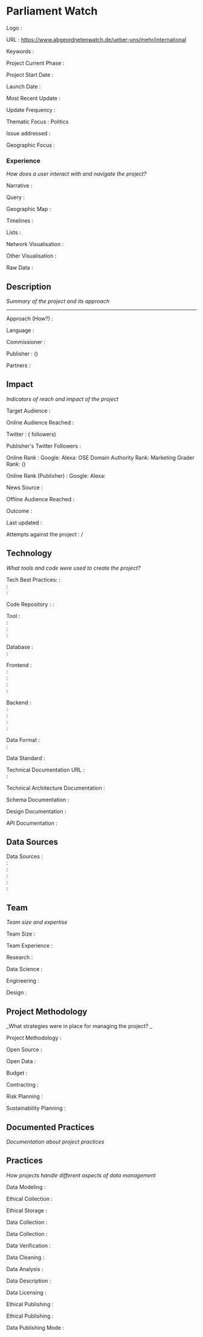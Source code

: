 # Parliament Watch



Logo
:   ![]()



URL
:   https://www.abgeordnetenwatch.de/ueber-uns/mehr/international


Keywords
:   



Project Current Phase
:   

    

Project Start Date
:   



Launch Date
:   



Most Recent Update
:   



Update Frequency
:   



Thematic Focus
:   Politics



Issue addressed
:   



Geographic Focus
:   


### Experience

_How does a user interact with and navigate the project?_

Narrative
:    

Query
:    

Geographic Map
:     

Timelines
:    

Lists
:    

Network Visualisation
:   

Other Visualisation
:   

Raw Data 
:   

## Description

_Summary of the project and its approach_

____


Approach (How?)
:   



Language
:   



Commissioner
:   



Publisher
:    ()



Partners
:   


## Impact

_Indicators of reach and impact of the project_


Target Audience
:   



Online Audience Reached
:   



Twitter
:    ( followers)



Publisher's Twitter Followers
:   



Online Rank
:    Google:      Alexa:     OSE Domain Authority Rank:    Marketing Grader Rank:    ()


Online Rank (Publisher)
:    Google:     Alexa:   



News Source
:   



Offline Audience Reached
:   



Outcome
:   



Last updated
:   


Attempts against the project
:     / 


## Technology

_What tools and code were used to create the project?_

Tech Best Practices:
:    
:     
:    

Code Repository
:   []()
:   []()

Tool
:   
:   
:   
:   

Database
:   
:   

Frontend
:   
:   
:   
:   
:   

Backend
:   
:   
:   
:   
:   

Data Format
:   
:   

Data Standard
:   

Technical Documentation URL
:   
:   

Technical Architecture Documentation
:   

Schema Documentation
:   

Design Documentation
:   

API Documentation
:   


## Data Sources

Data Sources
:   
:   
:   
:   
:   
:   

## Team

_Team size and expertise_

Team Size
:   



Team Experience
:    

Research
:    

Data Science
:    

Engineering
:    

Design
:   


## Project Methodology

_What strategies were in place for managing the project? _

Project Methodology
:   



Open Source
:   



Open Data
:   



Budget
:   


Contracting
:   



Risk Planning
:   



Sustainability Planning
:   


## Documented Practices

_Documentation about project practices_

 
 

 


 



## Practices

_How projects handle different aspects of data management_


Data Modeling
:   



Ethical Collection
:   



Ethical Storage
:   



Data Collection
:   



Data Collection
:   



Data Verification
:   



Data Cleaning
:   



Data Analysis
:   



Data Description
:   



Data Licensing
:   



Ethical Publishing
:   



Ethical Publishing
:   



Data Publishing Mode
:   
